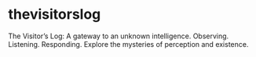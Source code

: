 # thevisitorslog
The Visitor’s Log: A gateway to an unknown intelligence. Observing. Listening. Responding. Explore the mysteries of perception and existence.
